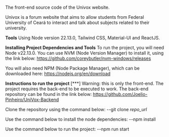 The front-end source code of the Univox website.

Univox is a forum website that aims to allow students from Federal University of Ceará to interact and talk about subjects related to their university. 

**Tools**
Using Node version 22.13.0, Tailwind CSS, Material-UI and ReactJS.

**Installing Project Dependencies and Tools**
To run the project, you will need Node v22.13.0. You can use NVM (Node Version Manager) to install it, using the link below:
https://github.com/coreybutler/nvm-windows/releases

You will also need NPM (Node Package Manager), which can be downloaded here:
https://nodejs.org/en/download 

**Instructions to run the project**
[***] Warning: this is only the front-end. The project requires the back-end to be executed to work. The back-end repository can be found in the link below:
https://github.com/Joelio-Pinheiro/UniVox-Backend

Clone the repository using the command below:
--git clone *repo_url*

Use the command below to install the node dependencies:
--npm install 

Use the command below to run the project:
--npm run start